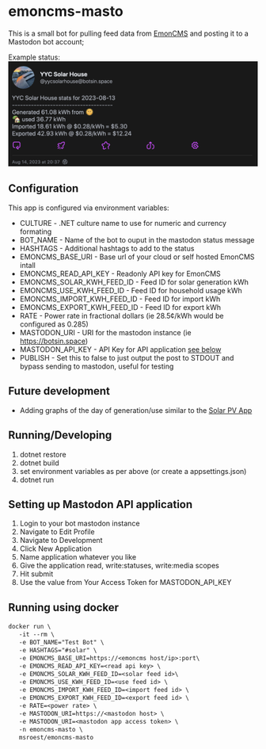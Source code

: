 # emoncms-masto

This is a small bot for pulling feed data from [EmonCMS](https://emoncms.org/) and posting it to a Mastodon bot account;

Example status:
![Example mastodon status](images/example.png)

## Configuration
This app is configured via environment variables:
  * CULTURE - .NET culture name to use for numeric and currency formating
  * BOT_NAME - Name of the bot to ouput in the mastodon status message
  * HASHTAGS - Additional hashtags to add to the status
  * EMONCMS_BASE_URI - Base url of your cloud or self hosted EmonCMS intall
  * EMONCMS_READ_API_KEY - Readonly API key for EmonCMS
  * EMONCMS_SOLAR_KWH_FEED_ID - Feed ID for solar generation kWh
  * EMONCMS_USE_KWH_FEED_ID - Feed ID for household usage kWh
  * EMONCMS_IMPORT_KWH_FEED_ID - Feed ID for import kWh
  * EMONCMS_EXPORT_KWH_FEED_ID - Feed ID for export kWh
  * RATE - Power rate in fractional dollars (ie 28.5¢/kWh would be configured as 0.285)
  * MASTODON_URI - URI for the mastodon instance (ie https://botsin.space)
  * MASTODON_API_KEY - API Key for API application [see below](#setting-up-mastodon-api-application)
  * PUBLISH - Set this to false to just output the post to STDOUT and bypass sending to mastodon, useful for testing

## Future development
* Adding graphs of the day of generation/use similar to the [Solar PV App](https://docs.openenergymonitor.org/applications/solar-pv.html)

## Running/Developing
1. dotnet restore
2. dotnet build
3. set environment variables as per above (or create a appsettings.json)
4. dotnet run

## Setting up Mastodon API application
1. Login to your bot mastodon instance
2. Navigate to Edit Profile
3. Navigate to Development
4. Click New Application
5. Name application whatever you like
6. Give the application read, write:statuses, write:media scopes
7. Hit submit
8. Use the value from Your Access Token for MASTODON_API_KEY

## Running using docker
```
docker run \
   -it --rm \
   -e BOT_NAME="Test Bot" \
   -e HASHTAGS="#solar" \
   -e EMONCMS_BASE_URI=https://<emoncms host/ip>:port\
   -e EMONCMS_READ_API_KEY=<read api key> \
   -e EMONCMS_SOLAR_KWH_FEED_ID=<solar feed id>\
   -e EMONCMS_USE_KWH_FEED_ID=<use feed id> \
   -e EMONCMS_IMPORT_KWH_FEED_ID=<import feed id> \
   -e EMONCMS_EXPORT_KWH_FEED_ID=<export feed id> \
   -e RATE=<power rate> \
   -e MASTODON_URI=https://<mastodon host> \
   -e MASTODON_URI=<mastodon app access token> \
   -n emoncms-masto \
   msroest/emoncms-masto
```

